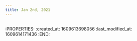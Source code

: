 ```yaml
---
title: Jan 2nd, 2021
---
```


##
:PROPERTIES:
:created_at: 1609613698056
:last_modified_at: 1609614171436
:END:
